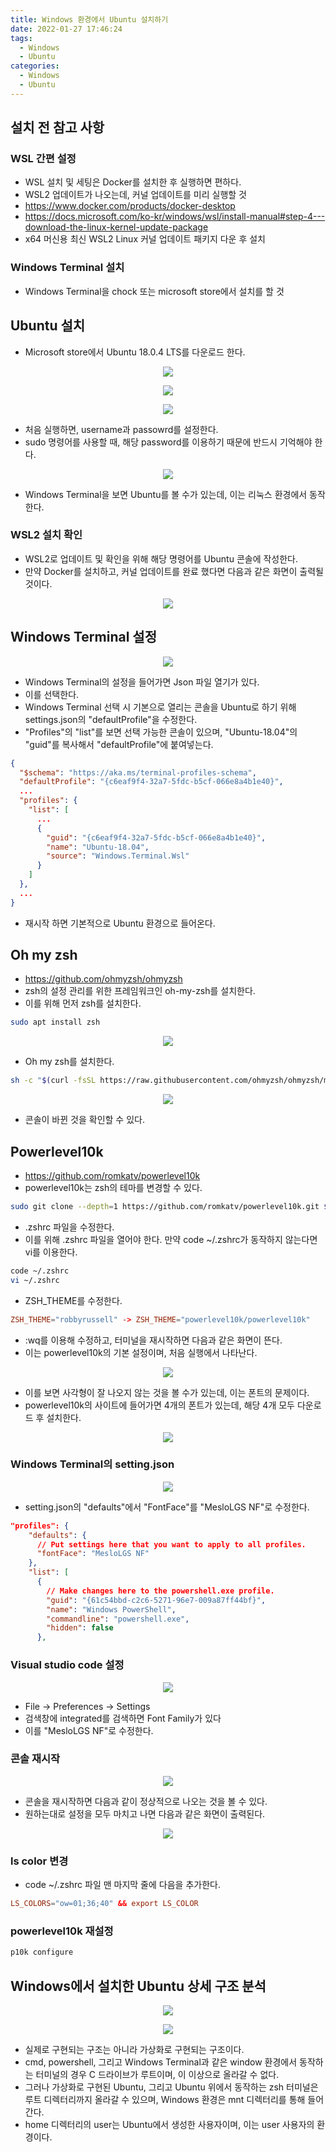 ```yaml
---
title: Windows 환경에서 Ubuntu 설치하기
date: 2022-01-27 17:46:24
tags:
  - Windows
  - Ubuntu
categories:
  - Windows
  - Ubuntu
---
```


## 설치 전 참고 사항

### WSL 간편 설정

- WSL 설치 및 세팅은 Docker를 설치한 후 실행하면 편하다.
- WSL2 업데이트가 나오는데, 커널 업데이트를 미리 실행할 것
- https://www.docker.com/products/docker-desktop
- https://docs.microsoft.com/ko-kr/windows/wsl/install-manual#step-4---download-the-linux-kernel-update-package
- x64 머신용 최신 WSL2 Linux 커널 업데이트 패키지 다운 후 설치

### Windows Terminal 설치

- Windows Terminal을 chock 또는 microsoft store에서 설치를 할 것

## Ubuntu 설치

- Microsoft store에서 Ubuntu 18.0.4 LTS를 다운로드 한다.

<p align="center"><img src="/images/Windows/Ubuntu/Install/wsl1.jpg"></p>

<p align="center"><img src="/images/Windows/Ubuntu/Install/wsl2.jpg"></p>

<p align="center"><img src="/images/Windows/Ubuntu/Install/wsl3.jpg"></p>

- 처음 실행하면, username과 passowrd를 설정한다.
- sudo 명령어를 사용할 때, 해당 password를 이용하기 때문에 반드시 기억해야 한다.

<p align="center"><img src="/images/Windows/Ubuntu/Install/wsl4.jpg"></p>

- Windows Terminal을 보면 Ubuntu를 볼 수가 있는데, 이는 리눅스 환경에서 동작한다.

### WSL2 설치 확인

- WSL2로 업데이트 및 확인을 위해 해당 명령어를 Ubuntu 콘솔에 작성한다.
- 만약 Docker를 설치하고, 커널 업데이트를 완료 했다면 다음과 같은 화면이 출력될 것이다.

<p align="center"><img src="/images/Windows/Ubuntu/Install/wsl5.jpg"></p>

## Windows Terminal 설정

<p align="center"><img src="/images/Windows/Ubuntu/Install/wsl6.jpg"></p>

- Windows Terminal의 설정을 들어가면 Json 파일 열기가 있다.
- 이를 선택한다.
- Windows Terminal 선택 시 기본으로 열리는 콘솔을 Ubuntu로 하기 위해 settings.json의 "defaultProfile"을 수정한다.
- "Profiles"의 "list"를 보면 선택 가능한 콘솔이 있으며, "Ubuntu-18.04"의 "guid"를 복사해서 "defaultProfile"에 붙여넣는다.

```json
{
  "$schema": "https://aka.ms/terminal-profiles-schema",
  "defaultProfile": "{c6eaf9f4-32a7-5fdc-b5cf-066e8a4b1e40}",
  ...
  "profiles": {
    "list": [
      ...
      {
        "guid": "{c6eaf9f4-32a7-5fdc-b5cf-066e8a4b1e40}",
        "name": "Ubuntu-18.04",
        "source": "Windows.Terminal.Wsl"
      }
    ]
  },
  ...
}
```

- 재시작 하면 기본적으로 Ubuntu 환경으로 들어온다.

## Oh my zsh

- https://github.com/ohmyzsh/ohmyzsh
- zsh의 설정 관리를 위한 프레임워크인 oh-my-zsh를 설치한다.
- 이를 위해 먼저 zsh를 설치한다.

```bash
sudo apt install zsh
```

<p align="center"><img src="/images/Windows/Ubuntu/Install/wsl7.jpg"></p>

- Oh my zsh를 설치한다.

```bash
sh -c "$(curl -fsSL https://raw.githubusercontent.com/ohmyzsh/ohmyzsh/master/tools/install.sh)"
```

<p align="center"><img src="/images/Windows/Ubuntu/Install/wsl8.jpg"></p>

- 콘솔이 바뀐 것을 확인할 수 있다.

## Powerlevel10k

- https://github.com/romkatv/powerlevel10k
- powerlevel10k는 zsh의 테마를 변경할 수 있다.

```bash
sudo git clone --depth=1 https://github.com/romkatv/powerlevel10k.git ${ZSH_CUSTOM:-$HOME/.oh-my-zsh/custom}/themes/powerlevel10k
```

- .zshrc 파일을 수정한다.
- 이를 위해 .zshrc 파일을 열어야 한다.
  만약 code ~/.zshrc가 동작하지 않는다면 vi를 이용한다.

```bash
code ~/.zshrc
vi ~/.zshrc
```

- ZSH_THEME를 수정한다.

```rc
ZSH_THEME="robbyrussell" -> ZSH_THEME="powerlevel10k/powerlevel10k"
```

- :wq를 이용해 수정하고, 터미널을 재시작하면 다음과 같은 화면이 뜬다.
- 이는 powerlevel10k의 기본 설정이며, 처음 실행에서 나타난다.

<p align="center"><img src="/images/Windows/Ubuntu/Install/wsl9.jpg"></p>

- 이를 보면 사각형이 잘 나오지 않는 것을 볼 수가 있는데, 이는 폰트의 문제이다.
- powerlevel10k의 사이트에 들어가면 4개의 폰트가 있는데, 해당 4개 모두 다운로드 후 설치한다.

<p align="center"><img src="/images/Windows/Ubuntu/Install/wsl10.jpg"></p>

### Windows Terminal의 setting.json

<p align="center"><img src="/images/Windows/Ubuntu/Install/wsl11.jpg"></p>

- setting.json의 "defaults"에서 "FontFace"를 "MesloLGS NF"로 수정한다.

```json
"profiles": {
    "defaults": {
      // Put settings here that you want to apply to all profiles.
      "fontFace": "MesloLGS NF"
    },
    "list": [
      {
        // Make changes here to the powershell.exe profile.
        "guid": "{61c54bbd-c2c6-5271-96e7-009a87ff44bf}",
        "name": "Windows PowerShell",
        "commandline": "powershell.exe",
        "hidden": false
      },
```

### Visual studio code 설정

<p align="center"><img src="/images/Windows/Ubuntu/Install/wsl12.jpg"></p>

- File -> Preferences -> Settings
- 검색창에 integrated를 검색하면 Font Family가 있다
- 이를 "MesloLGS NF"로 수정한다.

### 콘솔 재시작

<p align="center"><img src="/images/Windows/Ubuntu/Install/wsl13.jpg"></p>

- 콘솔을 재시작하면 다음과 같이 정상적으로 나오는 것을 볼 수 있다.
- 원하는대로 설정을 모두 마치고 나면 다음과 같은 화면이 출력된다.

<p align="center"><img src="/images/Windows/Ubuntu/Install/wsl14.jpg"></p>

### ls color 변경

- code ~/.zshrc 파일 맨 마지막 줄에 다음을 추가한다.

```rc
LS_COLORS="ow=01;36;40" && export LS_COLOR
```

### powerlevel10k 재설정

```bash
p10k configure
```

## Windows에서 설치한 Ubuntu 상세 구조 분석

<p align="center"><img src="/images/Windows/Ubuntu/Install/wsl15.jpg"></p>
<p align="center"><img src="/images/Windows/Ubuntu/Install/wsl16.jpg"></p>

- 실제로 구현되는 구조는 아니라 가상화로 구현되는 구조이다.
- cmd, powershell, 그리고 Windows Terminal과 같은 window 환경에서 동작하는 터미널의 경우 C 드라이브가 루트이며, 이 이상으로 올라갈 수 없다.
- 그러나 가상화로 구현된 Ubuntu, 그리고 Ubuntu 위에서 동작하는 zsh 터미널은 루트 디렉터리까지 올라갈 수 있으며, Windows 환경은 mnt 디렉터리를 통해 들어간다.
- home 디렉터리의 user는 Ubuntu에서 생성한 사용자이며, 이는 user 사용자의 환경이다.
